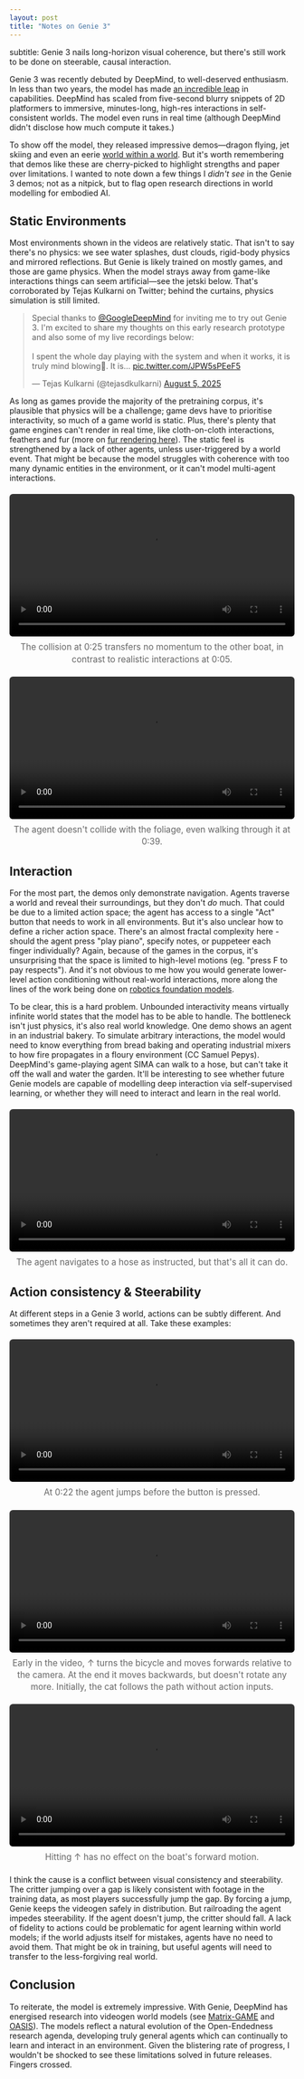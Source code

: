 ```yaml
---
layout: post
title: "Notes on Genie 3"
---
```


<style>
/* Post-local styling for video figures */
figure.video { margin: 1.25rem 0; max-width: 560px}
figure.video video { display: block; width: 100%; height: auto; border-radius: 6px; }
figure.video figcaption { margin-top: 0.5rem; font-size: 0.95rem; line-height: 1.4; color: #666; text-align: center; }
@media (prefers-color-scheme: dark) { figure.video figcaption { color: #9aa0a6; } }
</style>

subtitle: Genie 3 nails long-horizon visual coherence, but there's still work to be done on steerable, causal interaction.

Genie 3 was recently debuted by DeepMind, to well-deserved enthusiasm. In less than two years, the model has made [an incredible leap](https://sites.google.com/view/genie-2024/home) in capabilities. DeepMind has scaled from five-second blurry snippets of 2D platformers to immersive, minutes-long, high-res interactions in self-consistent worlds. The model even runs in real time (although DeepMind didn't disclose how much compute it takes.)

To show off the model, they released impressive demos—dragon flying, jet skiing and even an eerie [world within a world](https://x.com/jkbr_ai/status/1953154961988305384). But it's worth remembering that demos like these are cherry-picked to highlight strengths and paper over limitations. I wanted to note down a few things I *didn't see* in the Genie 3 demos; not as a nitpick, but to flag open research directions in world modelling for embodied AI.

## Static Environments
Most environments shown in the videos are relatively static. That isn't to say there's no physics: we see water splashes, dust clouds, rigid-body physics and mirrored reflections. But Genie is likely trained on mostly games, and those are game physics. When the model strays away from game-like interactions things can seem artificial—see the jetski below. That's corroborated by Tejas Kulkarni on Twitter; behind the curtains, physics simulation is still limited.

<blockquote class="twitter-tweet"><p lang="en" dir="ltr">Special thanks to <a href="https://twitter.com/GoogleDeepMind?ref_src=twsrc%5Etfw">@GoogleDeepMind</a> for inviting me to try out Genie 3. I&#39;m excited to share my thoughts on this early research prototype and also some of my live recordings below:<br><br>I spent the whole day playing with the system and when it works, it is truly mind blowing🤯. It is… <a href="https://t.co/JPW5sPEeF5">pic.twitter.com/JPW5sPEeF5</a></p>&mdash; Tejas Kulkarni (@tejasdkulkarni) <a href="https://twitter.com/tejasdkulkarni/status/1952737669894574264?ref_src=twsrc%5Etfw">August 5, 2025</a></blockquote> <script async src="https://platform.twitter.com/widgets.js" charset="utf-8"></script>

As long as games provide the majority of the pretraining corpus, it's plausible that physics will be a challenge; game devs have to prioritise interactivity, so much of a game world is static. Plus, there's plenty that game engines can't render in real time, like cloth-on-cloth interactions, feathers and fur (more on [fur rendering here](https://www.youtube.com/watch?v=9dr-tRQzij4)). The static feel is strengthened by a lack of other agents, unless user-triggered by a world event. That might be because the model struggles with coherence with too many dynamic entities in the environment, or it can't model multi-agent interactions.

<figure class="video">
  <video width="560" height="315" controls>
    <source src="/videos/jetski.mp4" type="video/mp4">
    Your browser does not support the video tag.
  </video>
  <figcaption>The collision at 0:25 transfers no momentum to the other boat, in contrast to realistic interactions at 0:05.</figcaption>
</figure>
<figure class="video">
  <video width="560" height="315" controls>
    <source src="/videos/leaves_static.mp4" type="video/mp4">
    Your browser does not support the video tag.
  </video>
  <figcaption>The agent doesn't collide with the foliage, even walking through it at 0:39.</figcaption>
</figure>

## Interaction
For the most part, the demos only demonstrate navigation. Agents traverse a world and reveal their surroundings, but they don't *do* much. That could be due to a limited action space; the agent has access to a single "Act" button that needs to work in all environments. But it's also unclear how to define a richer action space. There's an almost fractal complexity here - should the agent press "play piano", specify notes, or puppeteer each finger individually? Again, because of the games in the corpus, it's unsurprising that the space is limited to high-level motions (eg. "press F to pay respects"). And it's not obvious to me how you would generate lower-level action conditioning without real-world interactions, more along the lines of the work being done on [robotics foundation models](https://www.physicalintelligence.company/blog/pi0).

To be clear, this is a hard problem. Unbounded interactivity means virtually infinite world states that the model has to be able to handle. The bottleneck isn't just physics, it's also real world knowledge. One demo shows an agent in an industrial bakery. To simulate arbitrary interactions, the model would need to know everything from bread baking and operating industrial mixers to how fire propagates in a floury environment (CC Samuel Pepys). DeepMind's game-playing agent SIMA can walk to a hose, but can't take it off the wall and water the garden. It'll be interesting to see whether future Genie models are capable of modelling deep interaction via self-supervised learning, or whether they will need to interact and learn in the real world.


<figure class="video">
  <video width="560" height="315" controls>
    <source src="/videos/hose.mp4" type="video/mp4">
    Your browser does not support the video tag.
  </video>
  <figcaption>The agent navigates to a hose as instructed, but that's all it can do.</figcaption>
</figure>

## Action consistency & Steerability
At different steps in a Genie 3 world, actions can be subtly different. And sometimes they aren't required at all. Take these examples:

<figure class="video">
  <video width="560" height="315" controls>
    <source src="/videos/critter.mp4" type="video/mp4">
    Your browser does not support the video tag.
  </video>
  <figcaption>At 0:22 the agent jumps before the button is pressed.</figcaption>
</figure>

<figure class="video">
  <video width="560" height="315" controls>
    <source src="/videos/cat_reverse.mp4" type="video/mp4">
    Your browser does not support the video tag.
  </video>
  <figcaption>Early in the video, ↑ turns the bicycle and moves forwards relative to the camera. At the end it moves backwards, but doesn't rotate any more. Initially, the cat follows the path without action inputs.</figcaption>
</figure>

<figure class="video">
  <video width="560" height="315" controls>
    <source src="/videos/vaporetto.mp4" type="video/mp4">
    Your browser does not support the video tag.
  </video>
  <figcaption>Hitting ↑ has no effect on the boat's forward motion.</figcaption>
</figure>


I think the cause is a conflict between visual consistency and steerability. The critter jumping over a gap is likely consistent with footage in the training data, as most players successfully jump the gap. By forcing a jump, Genie keeps the videogen safely in distribution. But railroading the agent impedes steerability. If the agent doesn't jump, the critter should fall. A lack of fidelity to actions could be problematic for agent learning within world models; if the world adjusts itself for mistakes, agents have no need to avoid them. That might be ok in training, but useful agents will need to transfer to the less-forgiving real world.

## Conclusion
To reiterate, the model is extremely impressive. With Genie, DeepMind has energised research into videogen world models (see [Matrix-GAME](https://x.com/Skywork_ai/status/1955237399912648842) and [OASIS](https://oasis-model.github.io/)). The models reflect a natural evolution of the Open-Endedness research agenda, developing truly general agents which can continually to learn and interact in an environment. Given the blistering rate of progress, I wouldn't be shocked to see these limitations solved in future releases. Fingers crossed.
